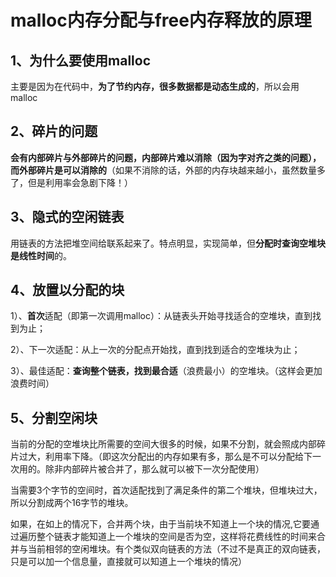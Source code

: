 # malloc内存分配与free内存释放的原理

## 1、为什么要使用malloc

主要是因为在代码中，**为了节约内存，很多数据都是动态生成的**，所以会用malloc

## 2、碎片的问题

**会有内部碎片与外部碎片的问题，内部碎片难以消除（因为字对齐之类的问题），而外部碎片是可以消除的**（如果不消除的话，外部的内存块越来越小，虽然数量多了，但是利用率会急剧下降！）

## 3、隐式的空闲链表

用链表的方法把堆空间给联系起来了。特点明显，实现简单，但**分配时查询空堆块是线性时间**的。

## 4、放置以分配的块

1）、**首次**适配（即第一次调用malloc）：从链表头开始寻找适合的空堆块，直到找到为止；

2）、下一次适配：从上一次的分配点开始找，直到找到适合的空堆块为止；

3）、最佳适配：**查询整个链表，找到最合适**（浪费最小）的空堆块。（这样会更加浪费时间）

## 5、分割空闲块

当前的分配的空堆块比所需要的空间大很多的时候，如果不分割，就会照成内部碎片过大，利用率下降。（即这次分配出的内存如果有多，那么是不可以分配给下一次用的。除非内部碎片被合并了，那么就可以被下一次分配使用）

当需要3个字节的空间时，首次适配找到了满足条件的第二个堆块，但堆块过大，所以分割成两个16字节的堆块。

如果，在如上的情况下，合并两个块，由于当前块不知道上一个块的情况,它要通过遍历整个链表才能知道上一个堆块的空间是否为空，这样将花费线性的时间来合并与当前相邻的空闲堆块。有个类似双向链表的方法（不过不是真正的双向链表，只是可以加一个信息量，直接就可以知道上一个堆块的情况）



























